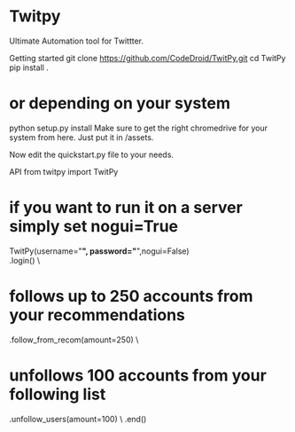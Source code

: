 # Twitpy
Ultimate Automation tool for Twittter.

Getting started
git clone https://github.com/CodeDroid/TwitPy.git
cd TwitPy
pip install .
# or depending on your system
python setup.py install
Make sure to get the right chromedrive for your system from here. Just put it in /assets.

Now edit the quickstart.py file to your needs.

API
from twitpy import TwitPy

# if you want to run it on a server simply set nogui=True

TwitPy(username="****", password="****",nogui=False) \
  .login() \
  # follows up to 250 accounts from your recommendations
  .follow_from_recom(amount=250) \ 
  # unfollows 100 accounts from your following list
  .unfollow_users(amount=100) \ 
  .end()
